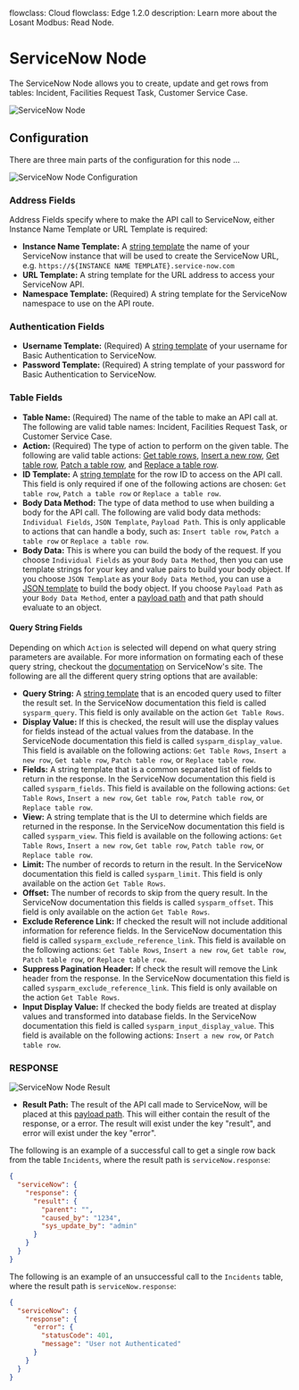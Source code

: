 flowclass: Cloud
flowclass: Edge 1.2.0
description: Learn more about the Losant Modbus: Read Node.

# ServiceNow Node

The ServiceNow Node allows you to create, update and get rows from tables: Incident, Facilities Request Task, Customer Service Case.

![ServiceNow Node](/images/workflows/data/service-now-node.png "ServiceNow Node")

## Configuration

There are three main parts of the configuration for this node ...

![ServiceNow Node Configuration](/images/workflows/data/service-now-node-configuration.png "ServiceNow Node Configuration")

### Address Fields

Address Fields specify where to make the API call to ServiceNow, either Instance Name Template or URL Template is required:

* **Instance Name Template:** A [string template](/workflows/accessing-payload-data/#string-templates) the name of your ServiceNow instance that will be used to create the ServiceNow URL, e.g. `https://${INSTANCE NAME TEMPLATE}.service-now.com`
* **URL Template:** A string template for the URL address to access your ServiceNow API.
* **Namespace Template:** (Required) A string template for the ServiceNow namespace to use on the API route.

### Authentication Fields

* **Username Template:** (Required) A [string template](/workflows/accessing-payload-data/#string-templates) of your username for Basic Authentication to ServiceNow.
* **Password Template:** (Required) A string template of your password for Basic Authentication to ServiceNow.

### Table Fields

* **Table Name:** (Required) The name of the table to make an API call at. The following are valid table names: Incident, Facilities Request Task, or Customer Service Case.
* **Action:** (Required) The type of action to perform on the given table. The following are valid table actions: [Get table rows](https://developer.servicenow.com/app.do#!/rest_api_doc?v=jakarta&id=c_TableAPI), [Insert a new row](https://developer.servicenow.com/app.do#!/rest_api_doc?v=jakarta&id=r_TableAPI-POST), [Get table row](https://developer.servicenow.com/app.do#!/rest_api_doc?v=jakarta&id=r_TableAPI-GETid), [Patch a table row](https://developer.servicenow.com/app.do#!/rest_api_doc?v=jakarta&id=r_TableAPI-PATCH), and [Replace a table row](https://developer.servicenow.com/app.do#!/rest_api_doc?v=jakarta&id=r_TableAPI-PUT).
* **ID Template:** A [string template](/workflows/accessing-payload-data/#string-templates) for the row ID to access on the API call. This field is only required if one of the following actions are chosen: `Get table row`, `Patch a table row` or `Replace a table row`.
* **Body Data Method:** The type of data method to use when building a body for the API call. The following are valid body data methods: `Individual Fields`, `JSON Template`, `Payload Path`. This is only applicable to actions that can handle a body, such as: `Insert table row`, `Patch a table row` or `Replace a table row`.
* **Body Data:** This is where you can build the body of the request. If you choose `Individual Fields` as your `Body Data Method`, then you can use template strings for your key and value pairs to build your body object. If you choose `JSON Template` as your `Body Data Method`, you can use a [JSON template](/workflows/accessing-payload-data/#json-templates) to build the body object. If you choose `Payload Path` as your `Body Data Method`, enter a [payload path](/workflows/accessing-payload-data/#payload-paths) and that path should evaluate to an object.

#### Query String Fields

Depending on which `Action` is selected will depend on what query string parameters are available. For more information on formating each of these query string, checkout the [documentation](https://developer.servicenow.com/app.do#!/rest_api_doc?v=jakarta) on ServiceNow's site. The following are all the different query string options that are available:

* **Query String:** A [string template](/workflows/accessing-payload-data/#string-templates) that is an encoded query used to filter the result set. In the ServiceNow documentation this field is called `sysparm_query`. This field is only available on the action `Get Table Rows`.
* **Display Value:** If this is checked, the result will use the display values for fields instead of the actual values from the database. In the ServiceNode documentation this field is called `sysparm_display_value`. This field is available on the following actions: `Get Table Rows`, `Insert a new row`, `Get table row`, `Patch table row`, or `Replace table row`.
* **Fields:** A string template that is a common separated list of fields to return in the response. In the ServiceNow documentation this field is called `sysparm_fields`. This field is available on the following actions: `Get Table Rows`, `Insert a new row`, `Get table row`, `Patch table row`, or `Replace table row`.
* **View:** A string template that is the UI to determine which fields are returned in the response. In the ServiceNow documentation this field is called `sysparm_view`. This field is available on the following actions: `Get Table Rows`, `Insert a new row`, `Get table row`, `Patch table row`, or `Replace table row`.
* **Limit:** The number of records to return in the result. In the ServiceNow documentation this field is called `sysparm_limit`. This field is only available on the action `Get Table Rows`.
* **Offset:** The number of records to skip from the query result. In the ServiceNow documentation this fields is called `sysparm_offset`. This field is only available on the action `Get Table Rows`.
* **Exclude Reference Link:** If checked the result will not include additional information for reference fields. In the ServiceNow documentation this field is called `sysparm_exclude_reference_link`. This field is available on the following actions: `Get Table Rows`, `Insert a new row`, `Get table row`, `Patch table row`, or `Replace table row`.
* **Suppress Pagination Header:** If check the result will remove the Link header from the response. In the ServiceNow documentation this field is called `sysparm_exclude_reference_link`. This field is only available on the action `Get Table Rows`.
* **Input Display Value:** If checked the body fields are treated at display values and transformed into database fields. In the ServiceNow documentation this field is called `sysparm_input_display_value`. This field is available on the following actions: `Insert a new row`, or  `Patch table row`.

### RESPONSE

![ServiceNow Node Result](/images/workflows/data/service-now-node-result.png "ServiceNow Node Result")

* **Result Path:** The result of the API call made to ServiceNow, will be placed at this [payload path](/workflows/accessing-payload-data/#payload-paths). This will either contain the result of the response, or a error. The result will exist under the key "result", and error will exist under the key "error".

The following is an example of a successful call to get a single row back from the table `Incidents`, where the result path is `serviceNow.response`:

```json
{
  "serviceNow": {
    "response": {
      "result": {
        "parent": "",
        "caused_by": "1234",
        "sys_update_by": "admin"
      }
    }
  }
}
```

The following is an example of an unsuccessful call to the `Incidents` table, where the result path is `serviceNow.response`:

```json
{
  "serviceNow": {
    "response": {
      "error": {
        "statusCode": 401,
        "message": "User not Authenticated"
      }
    }
  }
}
```
